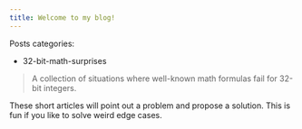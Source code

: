 ```yaml
---
title: Welcome to my blog!
---
```


Posts categories:

- 32-bit-math-surprises

> A collection of situations where well-known math formulas fail for 32-bit integers.

These short articles will point out a problem and propose a solution. This is fun if you like to solve weird edge cases.